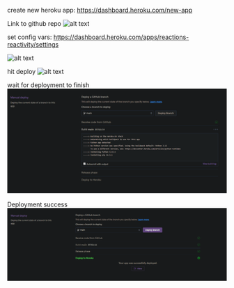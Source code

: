 
create new heroku app: <https://dashboard.heroku.com/new-app>

Link to github repo ![alt text](deploy-connectGithub)

set config vars: <https://dashboard.heroku.com/apps/reactions-reactivity/settings>

![alt text](deploy-configVars)

hit deploy ![alt text](deploy-deploy)

wait for deployment to finish ![alt text](deploy-deploying.png)

Deployment success ![alt text](deploy-success.png)
